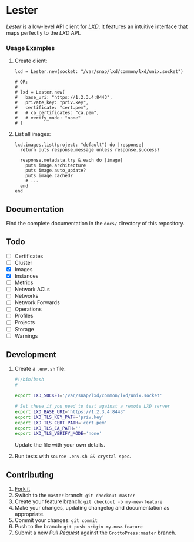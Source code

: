 # Lester

*Lester* is a low-level API client for [*LXD*](https://linuxcontainers.org/lxd/). It features an intuitive interface that maps perfectly to the *LXD* API.

### Usage Examples

1. Create client:

   ```crystal
   lxd = Lester.new(socket: "/var/snap/lxd/common/lxd/unix.socket")

   # OR:
   #
   # lxd = Lester.new(
   #   base_uri: "https://1.2.3.4:8443",
   #   private_key: "priv.key",
   #   certificate: "cert.pem",
   #   # ca_certificates: "ca.pem",
   #   # verify_mode: "none"
   # )
   ```

1. List all images:

   ```crystal
   lxd.images.list(project: "default") do |response|
     return puts response.message unless response.success?

     response.metadata.try &.each do |image|
       puts image.architecture
       puts image.auto_update?
       puts image.cached?
       # ...
     end
   end
   ```

## Documentation

Find the complete documentation in the `docs/` directory of this repository.

## Todo

- [ ] Certificates
- [ ] Cluster
- [x] Images
- [x] Instances
- [ ] Metrics
- [ ] Network ACLs
- [ ] Networks
- [ ] Network Forwards
- [ ] Operations
- [ ] Profiles
- [ ] Projects
- [ ] Storage
- [ ] Warnings

## Development

1. Create a `.env.sh` file:

   ```bash
   #!/bin/bash
   #

   export LXD_SOCKET='/var/snap/lxd/common/lxd/unix.socket'

   # Set these if you need to test against a remote LXD server
   export LXD_BASE_URI='https://1.2.3.4:8443'
   export LXD_TLS_KEY_PATH='priv.key'
   export LXD_TLS_CERT_PATH='cert.pem'
   export LXD_TLS_CA_PATH=''
   export LXD_TLS_VERIFY_MODE='none'
   ```

   Update the file with your own details.

1. Run tests with `source .env.sh && crystal spec`.

## Contributing

1. [Fork it](https://github.com/GrottoPress/lester/fork)
1. Switch to the `master` branch: `git checkout master`
1. Create your feature branch: `git checkout -b my-new-feature`
1. Make your changes, updating changelog and documentation as appropriate.
1. Commit your changes: `git commit`
1. Push to the branch: `git push origin my-new-feature`
1. Submit a new *Pull Request* against the `GrottoPress:master` branch.
